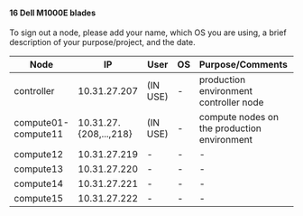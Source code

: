 #### 16 Dell M1000E blades

To sign out a node, please add your name, which OS you are using, a brief description of your purpose/project, and the date.

Node | IP | User | OS | Purpose/Comments | Date
---- | ---- | ---- | ---- | ---- | ---- 
controller | 10.31.27.207 | (IN USE) | - | production environment controller node | before 30 Jul 2015
compute01-compute11 | 10.31.27.{208,...,218} |(IN USE) | - | compute nodes on the production environment  | before 30 Jul 2015 
compute12 | 10.31.27.219 | - | - | - | - 
compute13 | 10.31.27.220 | - | - | - | - 
compute14 | 10.31.27.221 | - | - | - | - 
compute15 | 10.31.27.222 | - | - | - | -
